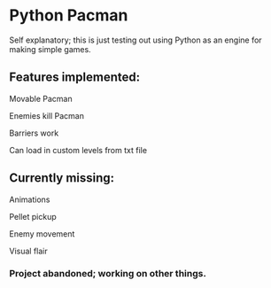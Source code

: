 # Python Pacman
Self explanatory; this is just testing out using Python as an engine for making simple games.

## Features implemented:

Movable Pacman

Enemies kill Pacman

Barriers work

Can load in custom levels from txt file

## Currently missing:

Animations

Pellet pickup

Enemy movement

Visual flair

### Project abandoned; working on other things.
